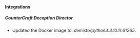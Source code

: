 #### Integrations
##### CounterCraft Deception Director
- Updated the Docker image to: *demisto/python3:3.10.11.61265*.
